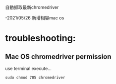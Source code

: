 自動抓取最新chromedriver

-2021/05/26 新增相容mac os

# troubleshooting:
## Mac OS chromedriver permission
use terminal execute...

    sudo chmod 705 chromedriver
